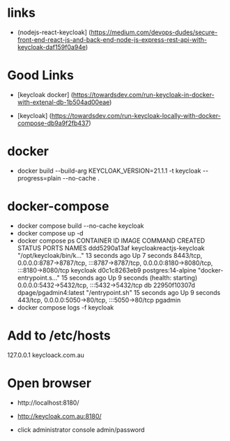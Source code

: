 # links
- (nodejs-react-keycloak] (https://medium.com/devops-dudes/secure-front-end-react-js-and-back-end-node-js-express-rest-api-with-keycloak-daf159f0a94e)


# Good Links
- [keycloak docker] (https://towardsdev.com/run-keycloak-in-docker-with-extenal-db-1b504ad00eae)

- [keycloak] (https://towardsdev.com/run-keycloak-locally-with-docker-compose-db9a9f2fb437)

# docker
- docker build --build-arg KEYCLOAK_VERSION=21.1.1 -t keycloak --progress=plain --no-cache .

# docker-compose
- docker compose build --no-cache keycloak
- docker compose up -d
- docker compose ps 
CONTAINER ID   IMAGE                      COMMAND                  CREATED          STATUS                            PORTS                                                                                            NAMES
ddd5290a13af   keycloakreactjs-keycloak   "/opt/keycloak/bin/k…"   13 seconds ago   Up 7 seconds                      8443/tcp, 0.0.0.0:8787->8787/tcp, :::8787->8787/tcp, 0.0.0.0:8180->8080/tcp, :::8180->8080/tcp   keycloak
d0c1c8263eb9   postgres:14-alpine         "docker-entrypoint.s…"   15 seconds ago   Up 9 seconds (health: starting)   0.0.0.0:5432->5432/tcp, :::5432->5432/tcp                                                        db
22950f10307d   dpage/pgadmin4:latest      "/entrypoint.sh"         15 seconds ago   Up 9 seconds                      443/tcp, 0.0.0.0:5050->80/tcp, :::5050->80/tcp                                                   pgadmin
- docker compose logs -f keycloak

# Add to /etc/hosts
127.0.0.1 keycloack.com.au

# Open browser
- http://localhost:8180/
- http://keycloak.com.au:8180/

- click administrator console
        admin/password